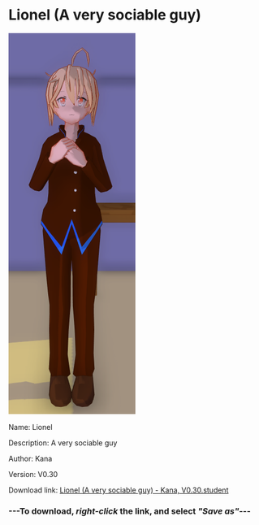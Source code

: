 # Lionel (A very sociable guy)

<img src = "https://raw.githubusercontent.com/Arbiter1223/Daigaku-Gurashi-Custom-Students/master/Students/Files/Lionel%20(A%20very%20sociable%20guy).png">

Name: Lionel

Description: A very sociable guy

Author: Kana

Version: V0.30

Download link: <a href="https://raw.githubusercontent.com/Arbiter1223/Daigaku-Gurashi-Custom-Students/master/Students/Files/Lionel%20(A%20very%20sociable%20guy)%20-%20Kana%2C%20V0.30.student">Lionel (A very sociable guy) - Kana, V0.30.student</a>

### ---**To download, _right-click_ the link, and select _"Save as"_**---
